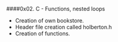####0x02. C - Functions, nested loops
* Creation of own bookstore.
* Header file creation called holberton.h
* Creation of functions.
